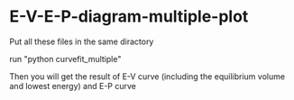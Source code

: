 # E-V-E-P-diagram-multiple-plot

Put all these files in the same diractory 

run "python curvefit_multiple"

Then you will get the result of E-V curve (including the equilibrium volume and lowest energy) and E-P curve
